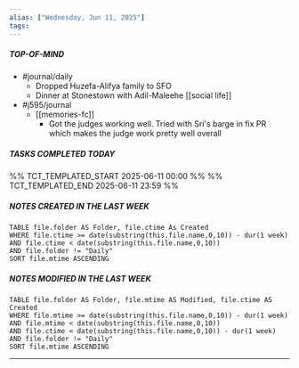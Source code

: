 ```yaml
---
alias: ["Wednesday, Jun 11, 2025"]
tags: 
---
```

##### TOP-OF-MIND
- #journal/daily 
	- Dropped Huzefa-Alifya family to SFO
	- Dinner at Stonestown with Adil-Maleehe [[social life]]
- #j595/journal 
	- [[memories-fc]]
		- Got the judges working well. Tried with Sri's barge in fix PR which makes the judge work pretty well overall

##### TASKS COMPLETED TODAY
%% TCT_TEMPLATED_START 2025-06-11 00:00 %%
%% TCT_TEMPLATED_END 2025-06-11 23:59 %%



##### NOTES CREATED IN THE LAST WEEK
``` dataview
TABLE file.folder AS Folder, file.ctime As Created
WHERE file.ctime >= date(substring(this.file.name,0,10)) - dur(1 week) 
AND file.ctime < date(substring(this.file.name,0,10)) 
AND file.folder != "Daily"
SORT file.mtime ASCENDING
```

##### NOTES MODIFIED IN THE LAST WEEK
``` dataview
TABLE file.folder AS Folder, file.mtime AS Modified, file.ctime AS Created
WHERE file.mtime >= date(substring(this.file.name,0,10)) - dur(1 week)
AND file.mtime < date(substring(this.file.name,0,10))
AND file.ctime < date(substring(this.file.name,0,10)) - dur(1 week)
AND file.folder != "Daily"
SORT file.mtime ASCENDING
```
---
